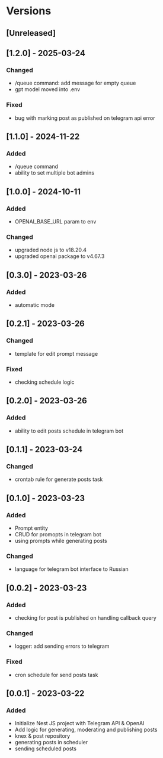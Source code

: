 # Versions

## [Unreleased]

## [1.2.0] - 2025-03-24

### Changed

- /queue command: add message for empty queue
- gpt model moved into .env

### Fixed

- bug with marking post as published on telegram api error

## [1.1.0] - 2024-11-22
### Added
- /queue command
- ability to set multiple bot admins

## [1.0.0] - 2024-10-11
### Added
- OPENAI_BASE_URL param to env
### Changed
- upgraded node js to v18.20.4
- upgraded openai package to v4.67.3

## [0.3.0] - 2023-03-26
### Added
- automatic mode

## [0.2.1] - 2023-03-26
### Changed
- template for edit prompt message
### Fixed
- checking schedule logic

## [0.2.0] - 2023-03-26
### Added
- ability to edit posts schedule in telegram bot

## [0.1.1] - 2023-03-24
### Changed
- crontab rule for generate posts task

## [0.1.0] - 2023-03-23
### Added
- Prompt entity
- CRUD for promopts in telegram bot
- using prompts while generating posts
### Changed
- language for telegram bot interface to Russian

## [0.0.2] - 2023-03-23
### Added
- checking for post is published on handling callback query
### Changed
- logger: add sending errors to telegram
### Fixed
- cron schedule for send posts task

## [0.0.1] - 2023-03-22
### Added
- Initialize Nest JS project with Telegram API & OpenAI
- Add logic for generating, moderating and publishing posts
- knex & post repository
- generating posts in scheduler
- sending scheduled posts
